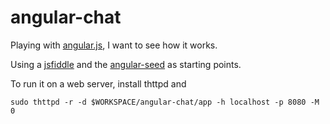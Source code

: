 angular-chat
============

Playing with [angular.js](https://github.com/angular/angular.js), I want to see how it works.

Using a [jsfiddle](http://jsfiddle.net/hCykg/1/) and the [angular-seed](https://github.com/angular/angular-seed) as starting points.

To run it on a web server, install thttpd and

	sudo thttpd -r -d $WORKSPACE/angular-chat/app -h localhost -p 8080 -M 0
